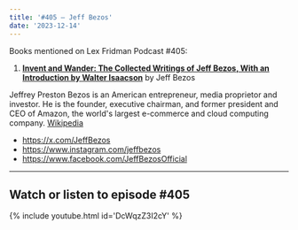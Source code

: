 ```yaml
---
title: '#405 – Jeff Bezos'
date: '2023-12-14'
---
```


Books mentioned on Lex Fridman Podcast #405:

1. <b><a href="https://amzn.to/3Ntj4Fo" target="_blank" rel="sponsored noopener noreferrer">Invent and Wander: The Collected Writings of Jeff Bezos, With an Introduction by Walter Isaacson</a></b> by Jeff Bezos

<!--more-->

Jeffrey Preston Bezos is an American entrepreneur, media proprietor and investor. He is the founder, executive chairman, and former president and CEO of Amazon, the world's largest e-commerce and cloud computing company. <a href="https://en.wikipedia.org/wiki/Jeff_Bezos" target="_blank">Wikipedia</a>

- <a href="https://x.com/JeffBezos" target="_blank">https://x.com/JeffBezos</a>
- <a href="https://www.instagram.com/jeffbezos" target="_blank">https://www.instagram.com/jeffbezos</a>
- <a href="https://www.facebook.com/JeffBezosOfficial" target="_blank">https://www.facebook.com/JeffBezosOfficial</a>

- - - - - -

## Watch or listen to episode #405

{% include youtube.html id='DcWqzZ3I2cY' %}